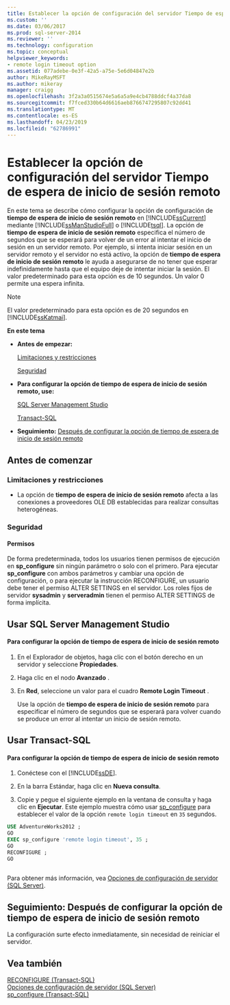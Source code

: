 ```yaml
---
title: Establecer la opción de configuración del servidor Tiempo de espera de inicio de sesión remoto | Microsoft Docs
ms.custom: ''
ms.date: 03/06/2017
ms.prod: sql-server-2014
ms.reviewer: ''
ms.technology: configuration
ms.topic: conceptual
helpviewer_keywords:
- remote login timeout option
ms.assetid: 077adebe-0e3f-42a5-a75e-5e6d04847e2b
author: MikeRayMSFT
ms.author: mikeray
manager: craigg
ms.openlocfilehash: 3f2a3a0515674e5a6a5a9e4cb4788ddcf4a37da8
ms.sourcegitcommit: f7fced330b64d6616aeb8766747295807c92dd41
ms.translationtype: MT
ms.contentlocale: es-ES
ms.lasthandoff: 04/23/2019
ms.locfileid: "62786991"
---
```

# <a name="configure-the-remote-login-timeout-server-configuration-option"></a>Establecer la opción de configuración del servidor Tiempo de espera de inicio de sesión remoto
  En este tema se describe cómo configurar la opción de configuración de **tiempo de espera de inicio de sesión remoto** en [!INCLUDE[ssCurrent](../../includes/sscurrent-md.md)] mediante [!INCLUDE[ssManStudioFull](../../includes/ssmanstudiofull-md.md)] o [!INCLUDE[tsql](../../includes/tsql-md.md)]. La opción de **tiempo de espera de inicio de sesión remoto** especifica el número de segundos que se esperará para volver de un error al intentar el inicio de sesión en un servidor remoto. Por ejemplo, si intenta iniciar sesión en un servidor remoto y el servidor no está activo, la opción de **tiempo de espera de inicio de sesión remoto** le ayuda a asegurarse de no tener que esperar indefinidamente hasta que el equipo deje de intentar iniciar la sesión. El valor predeterminado para esta opción es de 10 segundos. Un valor 0 permite una espera infinita.  
  
> [!NOTE]  
>  El valor predeterminado para esta opción es de 20 segundos en [!INCLUDE[ssKatmai](../../includes/sskatmai-md.md)].  
  
 **En este tema**  
  
-   **Antes de empezar:**  
  
     [Limitaciones y restricciones](#Restrictions)  
  
     [Seguridad](#Security)  
  
-   **Para configurar la opción de tiempo de espera de inicio de sesión remoto, use:**  
  
     [SQL Server Management Studio](#SSMSProcedure)  
  
     [Transact-SQL](#TsqlProcedure)  
  
-   **Seguimiento:**  [Después de configurar la opción de tiempo de espera de inicio de sesión remoto](#FollowUp)  
  
##  <a name="BeforeYouBegin"></a> Antes de comenzar  
  
###  <a name="Restrictions"></a> Limitaciones y restricciones  
  
-   La opción de **tiempo de espera de inicio de sesión remoto** afecta a las conexiones a proveedores OLE DB establecidas para realizar consultas heterogéneas.  
  
###  <a name="Security"></a> Seguridad  
  
####  <a name="Permissions"></a> Permisos  
 De forma predeterminada, todos los usuarios tienen permisos de ejecución en **sp_configure** sin ningún parámetro o solo con el primero. Para ejecutar **sp_configure** con ambos parámetros y cambiar una opción de configuración, o para ejecutar la instrucción RECONFIGURE, un usuario debe tener el permiso ALTER SETTINGS en el servidor. Los roles fijos de servidor **sysadmin** y **serveradmin** tienen el permiso ALTER SETTINGS de forma implícita.  
  
##  <a name="SSMSProcedure"></a> Usar SQL Server Management Studio  
  
#### <a name="to-configure-the-remote-login-timeout-option"></a>Para configurar la opción de tiempo de espera de inicio de sesión remoto  
  
1.  En el Explorador de objetos, haga clic con el botón derecho en un servidor y seleccione **Propiedades**.  
  
2.  Haga clic en el nodo **Avanzado** .  
  
3.  En **Red**, seleccione un valor para el cuadro **Remote Login Timeout** .  
  
     Use la opción de **tiempo de espera de inicio de sesión remoto** para especificar el número de segundos que se esperará para volver cuando se produce un error al intentar un inicio de sesión remoto.  
  
##  <a name="TsqlProcedure"></a> Usar Transact-SQL  
  
#### <a name="to-configure-the-remote-login-timeout-option"></a>Para configurar la opción de tiempo de espera de inicio de sesión remoto  
  
1.  Conéctese con el [!INCLUDE[ssDE](../../includes/ssde-md.md)].  
  
2.  En la barra Estándar, haga clic en **Nueva consulta**.  
  
3.  Copie y pegue el siguiente ejemplo en la ventana de consulta y haga clic en **Ejecutar**. Este ejemplo muestra cómo usar [sp_configure](/sql/relational-databases/system-stored-procedures/sp-configure-transact-sql) para establecer el valor de la opción `remote login timeout` en `35` segundos.  
  
```sql  
USE AdventureWorks2012 ;  
GO  
EXEC sp_configure 'remote login timeout', 35 ;  
GO  
RECONFIGURE ;  
GO  
  
```  
  
 Para obtener más información, vea [Opciones de configuración de servidor &#40;SQL Server&#41;](server-configuration-options-sql-server.md).  
  
##  <a name="FollowUp"></a> Seguimiento: Después de configurar la opción de tiempo de espera de inicio de sesión remoto  
 La configuración surte efecto inmediatamente, sin necesidad de reiniciar el servidor.  
  
## <a name="see-also"></a>Vea también  
 [RECONFIGURE &#40;Transact-SQL&#41;](/sql/t-sql/language-elements/reconfigure-transact-sql)   
 [Opciones de configuración de servidor &#40;SQL Server&#41;](server-configuration-options-sql-server.md)   
 [sp_configure &#40;Transact-SQL&#41;](/sql/relational-databases/system-stored-procedures/sp-configure-transact-sql)  
  
  
